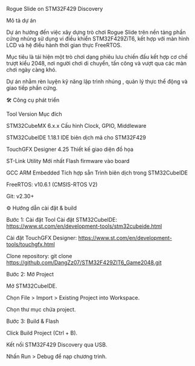 Rogue Slide on STM32F429 Discovery

Mô tả dự án

Dự án hướng đến việc xây dựng trò chơi Rogue Slide trên nền tảng phần cứng nhúng sử dụng vi điều khiển STM32F429ZiT6, kết hợp với màn hình LCD và hệ điều hành thời gian thực FreeRTOS.

Mục tiêu là tái hiện một trò chơi dạng phiêu lưu chiến đấu kết hợp cơ chế trượt kiểu 2048, nơi người chơi di chuyển, tấn công và vượt qua các màn chơi ngày càng khó. 

Dự án nhằm rèn luyện kỹ năng lập trình nhúng , quản lý thực thể động và giao tiếp phần cứng.

🛠 Công cụ phát triển

Tool Version Mục đích

STM32CubeMX 6.x.x Cấu hình Clock, GPIO, Middleware

STM32CubeIDE 1.18.1 IDE biên dịch mã cho STM32F429

TouchGFX Designer 4.25 Thiết kế giao diện đồ họa

ST-Link Utility Mới nhất Flash firmware vào board

GCC ARM Embedded Tích hợp sẵn Trình biên dịch trong STM32CubeIDE

FreeRTOS: v10.6.1 (CMSIS-RTOS V2)

Git: v2.30+

⚙ Hướng dẫn cài đặt & build

Bước 1: Cài đặt Tool Cài đặt STM32CubeIDE: https://www.st.com/en/development-tools/stm32cubeide.html

Cài đặt TouchGFX Designer: https://www.st.com/en/development-tools/touchgfx.html

Clone repository: git clone https://github.com/DangZz07/STM32F429ZIT6_Game2048.git

Bước 2: Mở Project

Mở STM32CubeIDE.

Chọn File > Import > Existing Project into Workspace.

Chọn thư mục chứa project.

Bước 3: Build & Flash

Click Build Project (Ctrl + B).

Kết nối STM32F429 Discovery qua USB.

Nhấn Run > Debug để nạp chương trình.
 
